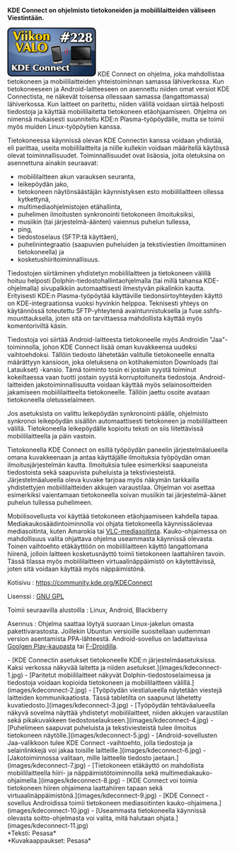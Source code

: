 <!--
Title: KDE Connect
Week: 5x20
Number: 228
Date: 2015/05/10
Pageimage: valo228-kdeconnect.png
Tags: Linux,Android,SailfishOS,Blackberry,Tiedostonhallinta,Viestintä
-->

**KDE Connect on ohjelmisto tietokoneiden ja mobiililaitteiden väliseen
Viestintään.**

![](images/valo228-kdeconnect.png "fig:valo228-kdeconnect.png") KDE Connect on
ohjelma, joka mahdollistaa tietokoneen ja mobiililaitteiden
yhteistoiminnan samassa lähiverkossa. Kun tietokoneeseen ja
Android-laitteeseen on asennettu niiden omat versiot KDE Connectista, ne
näkevät toisensa ollessaan samassa (langattomassa) lähiverkossa. Kun
laitteet on paritettu, niiden välillä voidaan siirtää helposti
tiedostoja ja käyttää mobiililaitetta tietokoneen etäohjaamiseen.
Ohjelma on nimensä mukaisesti suunniteltu KDE:n Plasma-työpöydälle,
mutta se toimii myös muiden Linux-työpöytien kanssa.

Tietokoneessa käynnissä olevan KDE Connectin kanssa voidaan yhdistää,
eli parittaa, useita mobiililaitteita ja niille kullekin voidaan
määritellä käytössä olevat toiminnallisuudet. Toiminnallisuudet ovat
lisäosia, joita oletuksina on asennettuna ainakin seuraavat:

-   mobiililaitteen akun varauksen seuranta,
-   leikepöydän jako,
-   tietokoneen näytönsäästäjän käynnistyksen esto mobiililaitteen
    ollessa kytkettynä,
-   multimediaohjelmistojen etähallinta,
-   puhelimen ilmoitusten synkronointi tietokoneen ilmoituksiksi,
-   musiikin (tai järjestelmä-äänten) vaiennus puhelun tullessa,
-   ping,
-   tiedostoselaus (SFTP:tä käyttäen),
-   puhelinintegraatio (saapuvien puheluiden ja tekstiviestien
    ilmoittaminen tietokoneella) ja
-   kosketushiiritoiminnallisuus.

Tiedostojen siirtäminen yhdistetyn mobiililaitteen ja tietokoneen
välillä hoituu helposti Dolphin-tiedostohallintaohjelmalla (tai millä
tahansa KDE-ohjelmalla) sivupalkkiin automaattisesti ilmestyvän
pikalinkin kautta. Erityisesti KDE:n Plasma-työpöytää käyttäville
tiedonsiirtoyhteyden käyttö on KDE-integraationsa vuoksi hyvinkin
helppoa. Teknisesti yhteys on käytännössä toteutettu SFTP-yhteytenä
avaintunnistuksella ja fuse.sshfs-mounttauksella, joten sitä on
tarvittaessa mahdollista käyttää myös komentoriviltä käsin.

Tiedostoja voi siirtää Android-laitteesta tietokoneelle myös Androidin
"Jaa"-toiminnolla, johon KDE Connect lisää oman kuvakkeensa uudeksi
vaihtoehdoksi. Tällöin tiedosto lähetetään valitulle tietokoneelle
ennalta määrättyyn kansioon, joka oletuksena on kotihakemiston Downloads
(tai Lataukset) -kansio. Tämä toiminto tosin ei jostain syystä toiminut
kokeiltaessa vaan tuotti jostain syystä korruptoituneita tiedostoja.
Android-laitteiden jakotoiminnallisuutta voidaan käyttää myös
selainosoitteiden jakamiseen mobiililaitteelta tietokoneelle. Tällöin
jaettu osoite avataan tietokoneella oletusselaimeen.

Jos asetuksista on valittu leikepöydän synkronointi päälle, ohjelmisto
synkronoi leikepöydän sisällön automaattisesti tietokoneen ja
mobiililaitteen välillä. Tietokoneella leikepöydälle kopioitu teksti on
siis liitettävissä mobiililaitteella ja päin vastoin.

Tietokoneella KDE Connect on esillä työpöydän paneelin
järjestelmäalueella omana kuvakkeenaan ja antaa käyttäjälle ilmoituksia
työpöydän oman ilmoitusjärjestelmän kautta. Ilmoituksia tulee
esimerkiksi saapuneista tiedostoista sekä saapuvista puheluista ja
tekstiviesteistä. Järjestelmäalueella oleva kuvake tarjoaa myös näkymän
tarkkailla yhdistettyjen mobiililaitteiden akkujen varaustilaa. Ohjelman
voi asettaa esimerkiksi vaientamaan tietokoneella soivan musiikin tai
järjestelmä-äänet puhelun tullessa puhelimeen.

Mobiilisovellusta voi käyttää tietokoneen etäohjaamiseen kahdella tapaa.
Mediakaukosäädintoiminnolla voi ohjata tietokoneella käynnissäolevaa
mediasoitinta, kuten Amarokia tai
[VLC-mediasoitinta](VLC-mediasoitin). Kauko-ohjaimessa on
mahdollisuus valita ohjattava ohjelma useammasta käynnissä olevasta.
Toinen vaihtoehto etäkäyttöön on mobiililaitteen käyttö langattomana
hiirenä, jolloin laitteen kosketusnäyttö toimii tietokoneen laattahiiren
tavoin. Tässä tilassa myös mobiililaitteen virtuaalinäppäimistö on
käytettävissä, joten sitä voidaan käyttää myös näppäimistönä.

Kotisivu
:   <https://community.kde.org/KDEConnect>

Lisenssi
:   [GNU GPL](GNU_GPL)

Toimii seuraavilla alustoilla
:   Linux, Android, Blackberry

Asennus
:   Ohjelma saattaa löytyä suoraan Linux-jakelun omasta
    pakettivarastosta. Joillekin Ubuntun versioille suositellaan
    uudemman version asentamista PPA-lähteestä. Android-sovellus on
    ladattavissa [Goolgen
    Play-kaupasta](https://play.google.com/store/apps/details?id=org.kde.kdeconnect_tp)
    tai [F-Droidilla](F-Droid).

<div class="psgallery" markdown="1">
-   [KDE Connectin asetukset tietokoneelle KDE:n järjestelmäasetuksissa.
    Kaksi verkossa näkyvää laitetta ja niiden
    asetukset.](images/kdeconnect-1.jpg)
-   [Paritetut mobiililaitteet näkyvät Dolphin-tiedostoselaimessa ja
    tiedostoja voidaan kopioida tietokoneen ja mobiililaitteen
    välillä.](images/kdeconnect-2.jpg)
-   [Työpöydän viestialueella näytetään viestejä laitteiden
    kommunikaatiosta. Tässä tabletilta on saapunut lähetetty
    kuvatiedosto.](images/kdeconnect-3.jpg)
-   [Työpöydän tehtäväalueella näkyvä sovelma näyttää yhdistetyt
    mobiililaitteet, niiden akkujen varaustilan sekä pikakuvakkeen
    tiedostoselaukseen.](images/kdeconnect-4.jpg)
-   [Puhelimeen saapuvat puheluista ja tekstiviesteistä tulee ilmoitus
    tietokoneen näytölle.](images/kdeconnect-5.jpg)
-   [Android-sovellusten Jaa-valikkoon tulee KDE Connect -vaihtoehto,
    jolla tiedostoja ja selainlinkkejä voi jakaa toisille
    laitteille.](images/kdeconnect-6.jpg)
-   [Jakotoiminnossa valitaan, mille laitteelle tiedosto
    jaetaan.](images/kdeconnect-7.jpg)
-   [Tietokoneen etäkäyttö on mahdollista mobiililaitteella hiiri- ja
    näppäimistötoiminnoilla sekä
    multimediakauko-ohjaimella.](images/kdeconnect-8.jpg)
-   [KDE Connect voi toimia tietokoneen hiiren ohjaimena laattahiiren
    tapaan sekä virtuaalinäppäimistönä.](images/kdeconnect-9.jpg)
-   [KDE Connect -sovellus Androidissa toimii tietokoneen mediasoitinten
    kauko-ohjaimena.](images/kdeconnect-10.jpg)
-   [Useammasta tietokoneella käynnissä olevasta soitto-ohjelmasta voi
    valita, mitä halutaan ohjata.](images/kdeconnect-11.jpg)

</div>
*Teksti: Pesasa* <br />
*Kuvakaappaukset: Pesasa*

